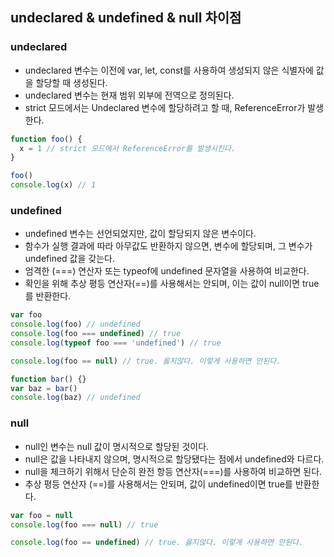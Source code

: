 ## undeclared & undefined & null 차이점

### undeclared

- undeclared 변수는 이전에 var, let, const를 사용하여 생성되지 않은 식별자에 값을 할당할 때 생성된다.
- undeclared 변수는 현재 범위 외부에 전역으로 정의된다.
- strict 모드에서는 Undeclared 변수에 할당하려고 할 때, ReferenceError가 발생한다.

```js
function foo() {
  x = 1 // strict 모드에서 ReferenceError를 발생시킨다.
}

foo()
console.log(x) // 1
```

### undefined

- undefined 변수는 선언되었지만, 값이 할당되지 않은 변수이다.
- 함수가 실행 결과에 따라 아무값도 반환하지 않으면, 변수에 할당되며, 그 변수가 undefined 값을 갖는다.
- 엄격한 (===) 연산자 또는 typeof에 undefined 문자열을 사용하여 비교한다.
- 확인을 위해 추상 평등 연산자(==)를 사용해서는 안되며, 이는 값이 null이면 true를 반환한다.

```js
var foo
console.log(foo) // undefined
console.log(foo === undefined) // true
console.log(typeof foo === 'undefined') // true

console.log(foo == null) // true. 옳지않다. 이렇게 사용하면 안된다.

function bar() {}
var baz = bar()
console.log(baz) // undefined
```

### null

- null인 변수는 null 값이 명시적으로 할당된 것이다.
- null은 값을 나타내지 않으며, 명시적으로 할당됐다는 점에서 undefined와 다르다.
- null을 체크하기 위해서 단순히 완전 항등 연산자(===)를 사용하여 비교하면 된다.
- 추상 평등 연산자 (==)를 사용해서는 안되며, 값이 undefined이면 true를 반환한다.

```js
var foo = null
console.log(foo === null) // true

console.log(foo == undefined) // true. 옳지않다. 이렇게 사용하면 안된다.
```
